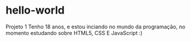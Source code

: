 # hello-world
Projeto 1
Tenho 18 anos, e estou inciando no mundo da programação, no momento estudando sobre HTML5, CSS E JavaScript :)
